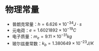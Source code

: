 # 物理常量

- 普朗克常量：$h=6.626\times10 ^{-34}J \cdot s$
- 元电荷：$e=1.6021892\times 10^{-19} C$
- 电子质量：$m_e=9.11\times 10^{-31}kg$
- 玻尔兹曼常数：$k_b=1.380649\times 10^{-23} J/K$
